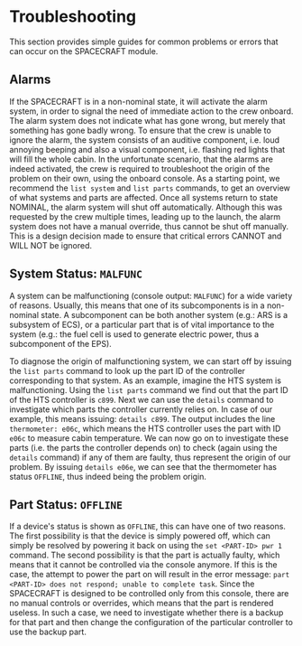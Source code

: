 # Troubleshooting

This section provides simple guides for common problems or errors that can occur on the SPACECRAFT module.

## Alarms

If the SPACECRAFT is in a non-nominal state, it will activate the alarm system, in order to signal the need of immediate action to the crew onboard. The alarm system does not indicate what has gone wrong, but merely that something has gone badly wrong. To ensure that the crew is unable to ignore the alarm, the system consists of an auditive component, i.e. loud annoying beeping and also a visual component, i.e. flashing red lights that will fill the whole cabin. In the unfortunate scenario, that the alarms are indeed activated, the crew is required to troubleshoot the origin of the problem on their own, using the onboard console. As a starting point, we recommend the `list system` and `list parts` commands, to get an overview of what systems and parts are affected. Once all systems return to state NOMINAL, the alarm system will shut off automatically. Although this was requested by the crew multiple times, leading up to the launch, the alarm system does not have a manual override, thus cannot be shut off manually. This is a design decision made to ensure that critical errors CANNOT and WILL NOT be ignored.

## System Status: `MALFUNC`

A system can be malfunctioning (console output: `MALFUNC`) for a wide variety of reasons. Usually, this means that one of its subcomponents is in a non-nominal state. A subcomponent can be both another system (e.g.: ARS is a subsystem of ECS), or a particular part that is of vital importance to the system (e.g.: the fuel cell is used to generate electric power, thus a subcomponent of the EPS). 

To diagnose the origin of malfunctioning system, we can start off by issuing the `list parts` command to look up the part ID of the controller corresponding to that system. As an example, imagine the HTS system is malfunctioning. Using the `list parts` command we find out that the part ID of the HTS controller is `c899`. Next we can use the `details` command to investigate which parts the controller currently relies on. In case of our example, this means issuing: `details c899`. The output includes the line `thermometer: e06c`, which means the HTS controller uses the part with ID `e06c` to measure cabin temperature. We can now go on to investigate these parts (i.e. the parts the controller depends on) to check (again using the `details` command) if any of them are faulty, thus represent the origin of our problem. By issuing `details e06e`, we can see that the thermometer has status `OFFLINE`, thus indeed being the problem origin.

## Part Status: `OFFLINE`

If a device's status is shown as `OFFLINE`, this can have one of two reasons. The first possibility is that the device is simply powered off, which can simply be resolved by powering it back on using the `set <PART-ID> pwr 1` command. The second possibility is that the part is actually faulty, which means that it cannot be controlled via the console anymore. If this is the case, the attempt to power the part on will result in the error message: `part <PART-ID> does not respond; unable to complete task`. Since the SPACECRAFT is designed to be controlled only from this console, there are no manual controls or overrides, which means that the part is rendered useless. In such a case, we need to investigate whether there is a backup for that part and then change the configuration of the particular controller to use the backup part.